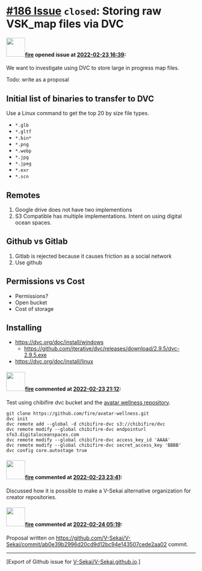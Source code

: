 # [\#186 Issue](https://github.com/V-Sekai/V-Sekai.github.io/issues/186) `closed`: Storing raw VSK_map files via DVC

#### <img src="https://avatars.githubusercontent.com/u/32321?u=c2e06a3d2b49a467aa907e54aa259516440267cc&v=4" width="50">[fire](https://github.com/fire) opened issue at [2022-02-23 16:39](https://github.com/V-Sekai/V-Sekai.github.io/issues/186):

We want to investigate using DVC to store large in progress map files.

Todo: write as a proposal

## Initial list of binaries to transfer to DVC

Use a Linux command to get the top 20 by size file types.

* `*.glb`
* `*.gltf`
* `*.bin*`
* `*.png`
* `*.webp`
* `*.jpg`
* `*.jpeg`
* `*.exr`
* `*.scn`

## Remotes

1. Google drive does not have two implementions
2. S3 Compatible has multiple implementations. Intent on using digital ocean spaces.

## Github vs Gitlab

1. Gitlab is rejected because it causes friction as a social network
2. Use github

## Permissions vs Cost

* Permissions?
* Open bucket
* Cost of storage

## Installing

* https://dvc.org/doc/install/windows
  * https://github.com/iterative/dvc/releases/download/2.9.5/dvc-2.9.5.exe 
* https://dvc.org/doc/install/linux

#### <img src="https://avatars.githubusercontent.com/u/32321?u=c2e06a3d2b49a467aa907e54aa259516440267cc&v=4" width="50">[fire](https://github.com/fire) commented at [2022-02-23 21:12](https://github.com/V-Sekai/V-Sekai.github.io/issues/186#issuecomment-1049220614):

Test using chibifire dvc bucket and the [avatar wellness repository](https://github.com/fire/avatar-wellness.git).

```
git clone https://github.com/fire/avatar-wellness.git
dvc init
dvc remote add --global -d chibifire-dvc s3://chibifire/dvc 
dvc remote modify --global chibifire-dvc endpointurl sfo3.digitaloceanspaces.com
dvc remote modify --global chibifire-dvc access_key_id 'AAAA'
dvc remote modify --global chibifire-dvc secret_access_key 'BBBB'
dvc config core.autostage true
```

#### <img src="https://avatars.githubusercontent.com/u/32321?u=c2e06a3d2b49a467aa907e54aa259516440267cc&v=4" width="50">[fire](https://github.com/fire) commented at [2022-02-23 23:41](https://github.com/V-Sekai/V-Sekai.github.io/issues/186#issuecomment-1049336441):

Discussed how it is possible to make a V-Sekai alternative organization for creator repositories.

#### <img src="https://avatars.githubusercontent.com/u/32321?u=c2e06a3d2b49a467aa907e54aa259516440267cc&v=4" width="50">[fire](https://github.com/fire) commented at [2022-02-24 05:19](https://github.com/V-Sekai/V-Sekai.github.io/issues/186#issuecomment-1049504353):

Proposal written on https://github.com/V-Sekai/V-Sekai/commit/ab0e39b2996d20cd9d12bc94e143507cede2aa02 commit.


-------------------------------------------------------------------------------



[Export of Github issue for [V-Sekai/V-Sekai.github.io](https://github.com/V-Sekai/V-Sekai.github.io).]
